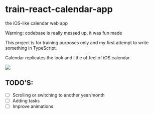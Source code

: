 # train-react-calendar-app

the iOS-like calendar web app

Warning: codebase is really messed up, it was fun made

This project is for training purposes only and my first attempt to write something in TypeScript.

Calendar replicates the look and little of feel of iOS calendar.

![](demo.gif)

## TODO'S:

- [ ] Scrolling or switching to another year/month
- [ ] Adding tasks
- [ ] Improve animations
